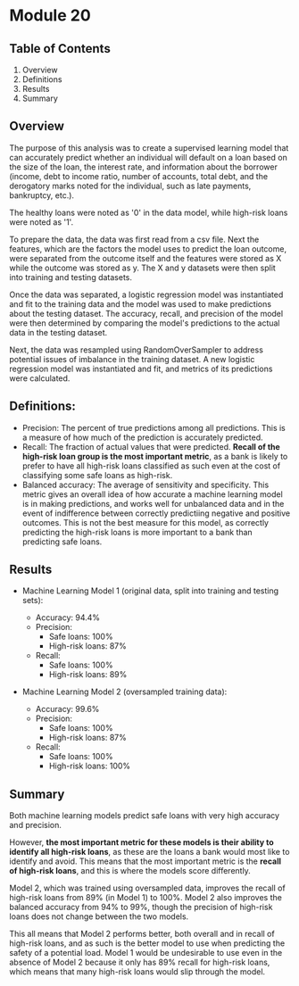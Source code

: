 # Module 20

## Table of Contents

1. Overview
2. Definitions 
3. Results
4. Summary

## Overview

The purpose of this analysis was to create a supervised learning model that can accurately predict whether an individual will default on a loan based on the size of the loan, the interest rate, and information about the borrower (income, debt to income ratio, number of accounts, total debt, and the derogatory marks noted for the individual, such as late payments, bankruptcy, etc.).

The healthy loans were noted as '0' in the data model, while high-risk loans were noted as '1'.

To prepare the data, the data was first read from a csv file. Next the features, which are the factors the model uses to predict the loan outcome, were separated from the outcome itself and the features were stored as X while the outcome was stored as y. The X and y datasets were then split into training and testing datasets. 

Once the data was separated, a logistic regression model was instantiated and fit to the training data and the model was used to make predictions about the testing dataset. The accuracy, recall, and precision of the model were then determined by comparing the model's predictions to the actual data in the testing dataset. 

Next, the data was resampled using RandomOverSampler to address potential issues of imbalance in the training dataset. A new logistic regression model was instantiated and fit, and metrics of its predictions were calculated. 

## Definitions:

* Precision: The percent of true predictions among all predictions. This is a measure of how much of the prediction is accurately predicted.
* Recall: The fraction of actual values that were predicted. **Recall of the high-risk loan group is the most important metric**, as a bank is likely to prefer to have all high-risk loans classified as such even at the cost of classifying some safe loans as high-risk.
* Balanced accuracy: The average of sensitivity and specificity. This metric gives an overall idea of how accurate a machine learning model is in making predictions, and works well for unbalanced data and in the event of indifference between correctly predictiing negative and positive outcomes. This is not the best measure for this model, as correctly predicting the high-risk loans is more important to a bank than predicting safe loans.

## Results

* Machine Learning Model 1 (original data, split into training and testing sets):
  * Accuracy: 94.4%
  * Precision: 
    * Safe loans: 100%
    * High-risk loans: 87% 
  * Recall:
    * Safe loans: 100%
    * High-risk loans: 89%

* Machine Learning Model 2 (oversampled training data):
  * Accuracy: 99.6%
  * Precision:
    * Safe loans: 100%
    * High-risk loans: 87% 
  * Recall:
    * Safe loans: 100%
    * High-risk loans: 100%

## Summary

Both machine learning models predict safe loans with very high accuracy and precision. 

However, **the most important metric for these models is their ability to identify all high-risk loans**, as these are the loans a bank would most like to identify and avoid. This means that the most important metric is the **recall of high-risk loans**, and this is where the models score differently. 

Model 2, which was trained using oversampled data, improves the recall of high-risk loans from 89% (in Model 1) to 100%. Model 2 also improves the balanced accuracy from 94% to 99%, though the precision of high-risk loans does not change between the two models. 

This all means that Model 2 performs better, both overall and in recall of high-risk loans, and as such is the better model to use when predicting the safety of a potential load. Model 1 would be undesirable to use even in the absence of Model 2 because it only has 89% recall for high-risk loans, which means that many high-risk loans would slip through the model. 
